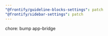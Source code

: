 ```yaml
---
"@frontify/guideline-blocks-settings": patch
"@frontify/sidebar-settings": patch
---
```


chore: bump app-bridge
